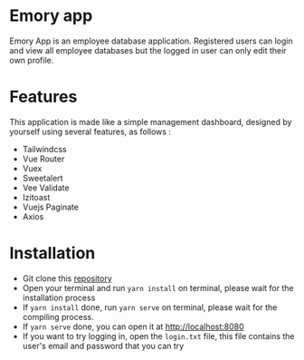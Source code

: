 # Emory app
Emory App is an employee database application. Registered users can login and view all employee databases but the logged in user can only edit their own profile.

# Features
This application is made like a simple management dashboard, designed by yourself using several features, as follows :
- Tailwindcss
- Vue Router
- Vuex
- Sweetalert
- Vee Validate
- Izitoast
- Vuejs Paginate
- Axios

# Installation
- Git clone this <a id="raw-url" href="https://github.com/afandisiregar/emory-app.git">repository</a>
- Open your terminal and run `yarn install` on terminal, please wait for the installation process
- If `yarn install` done, run `yarn serve` on terminal, please wait for the compiling process.
- If `yarn serve` done, you can open it at <a href="#">http://localhost:8080</a>
- If you want to try logging in, open the `login.txt` file, this file contains the user's email and password that you can try
